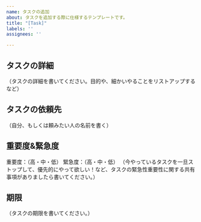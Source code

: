 ```yaml
---
name: タスクの追加
about: タスクを追加する際に仕様するテンプレートです。
title: "[Task]"
labels: ''
assignees: ''

---
```


## タスクの詳細
（タスクの詳細を書いてください。目的や、細かいやることをリストアップするなど）

## タスクの依頼先
（自分、もしくは頼みたい人の名前を書く）

## 重要度&緊急度
重要度：（高・中・低）
緊急度：（高・中・低）
（今やっているタスクを一旦ストップして、優先的にやって欲しい！など、タスクの緊急性重要性に関する共有事項がありましたら書いてください。）

## 期限
（タスクの期限を書いてください。）
